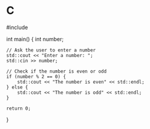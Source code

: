 # C
#include <iostream>

int main() {
    int number;
    
    // Ask the user to enter a number
    std::cout << "Enter a number: ";
    std::cin >> number;
    
    // Check if the number is even or odd
    if (number % 2 == 0) {
        std::cout << "The number is even" << std::endl;
    } else {
        std::cout << "The number is odd" << std::endl;
    }
    
    return 0;
}
